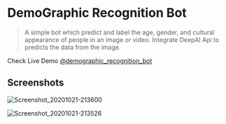# DemoGraphic Recognition Bot

> A simple bot which predict and label the age, gender, and cultural appearance of people in an image or video. Integrate DeepAI Api to predicts the data from the image.

Check Live Demo [@demographic_recognition_bot](https://web.telegram.org/#/im?p=@demographic_recognition_bot)

## Screenshots

![Screenshot_20201021-213600](https://user-images.githubusercontent.com/26388073/96747459-eed05000-13e5-11eb-979b-79c4a75335d0.jpg)

![Screenshot_20201021-213526](https://user-images.githubusercontent.com/26388073/96747532-00b1f300-13e6-11eb-83bf-ae3f1ca7ad71.jpg)